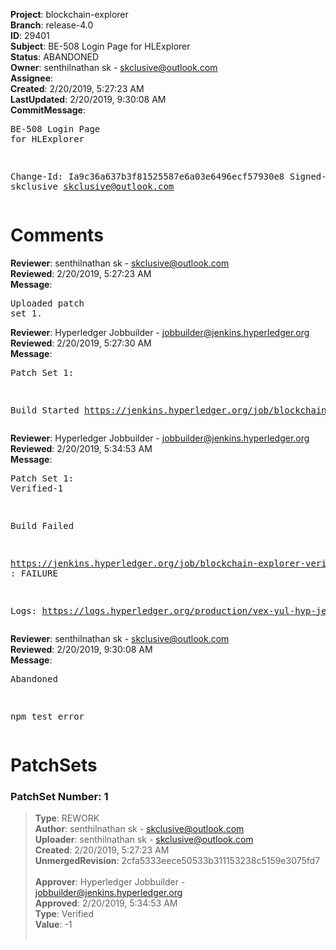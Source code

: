 <strong>Project</strong>: blockchain-explorer<br><strong>Branch</strong>: release-4.0<br><strong>ID</strong>: 29401<br><strong>Subject</strong>: BE-508 Login Page for HLExplorer<br><strong>Status</strong>: ABANDONED<br><strong>Owner</strong>: senthilnathan sk - skclusive@outlook.com<br><strong>Assignee</strong>:<br><strong>Created</strong>: 2/20/2019, 5:27:23 AM<br><strong>LastUpdated</strong>: 2/20/2019, 9:30:08 AM<br><strong>CommitMessage</strong>:<br><pre>BE-508 Login Page for HLExplorer

Change-Id: Ia9c36a637b3f81525587e6a03e6496ecf57930e8
Signed-off-by: skclusive <skclusive@outlook.com>
</pre><h1>Comments</h1><strong>Reviewer</strong>: senthilnathan sk - skclusive@outlook.com<br><strong>Reviewed</strong>: 2/20/2019, 5:27:23 AM<br><strong>Message</strong>: <pre>Uploaded patch set 1.</pre><strong>Reviewer</strong>: Hyperledger Jobbuilder - jobbuilder@jenkins.hyperledger.org<br><strong>Reviewed</strong>: 2/20/2019, 5:27:30 AM<br><strong>Message</strong>: <pre>Patch Set 1:

Build Started https://jenkins.hyperledger.org/job/blockchain-explorer-verify-x86_64/18/</pre><strong>Reviewer</strong>: Hyperledger Jobbuilder - jobbuilder@jenkins.hyperledger.org<br><strong>Reviewed</strong>: 2/20/2019, 5:34:53 AM<br><strong>Message</strong>: <pre>Patch Set 1: Verified-1

Build Failed 

https://jenkins.hyperledger.org/job/blockchain-explorer-verify-x86_64/18/ : FAILURE

Logs: https://logs.hyperledger.org/production/vex-yul-hyp-jenkins-3/blockchain-explorer-verify-x86_64/18</pre><strong>Reviewer</strong>: senthilnathan sk - skclusive@outlook.com<br><strong>Reviewed</strong>: 2/20/2019, 9:30:08 AM<br><strong>Message</strong>: <pre>Abandoned

npm test error</pre><h1>PatchSets</h1><h3>PatchSet Number: 1</h3><blockquote><strong>Type</strong>: REWORK<br><strong>Author</strong>: senthilnathan sk - skclusive@outlook.com<br><strong>Uploader</strong>: senthilnathan sk - skclusive@outlook.com<br><strong>Created</strong>: 2/20/2019, 5:27:23 AM<br><strong>UnmergedRevision</strong>: 2cfa5333eece50533b311153238c5159e3075fd7<br><br><strong>Approver</strong>: Hyperledger Jobbuilder - jobbuilder@jenkins.hyperledger.org<br><strong>Approved</strong>: 2/20/2019, 5:34:53 AM<br><strong>Type</strong>: Verified<br><strong>Value</strong>: -1<br><br></blockquote>